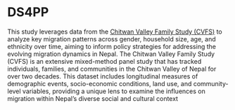 # DS4PP
This study leverages data from the [Chitwan Valley Family Study (CVFS)]([https://cvfs.isr.umich.edu/about/](https://cvfs.isr.umich.edu/about/)) to analyze key migration patterns across gender, household size, age, and ethnicity over time, aiming to inform policy strategies for addressing the evolving migration dynamics in Nepal.
The Chitwan Valley Family Study (CVFS) is an extensive mixed-method panel study that has tracked individuals, families, and communities in the Chitwan Valley of Nepal for over two decades. This dataset includes longitudinal measures of demographic events, socio-economic conditions, land use, and community-level variables, providing a unique lens to examine the influences on migration within Nepal’s diverse social and cultural context 



